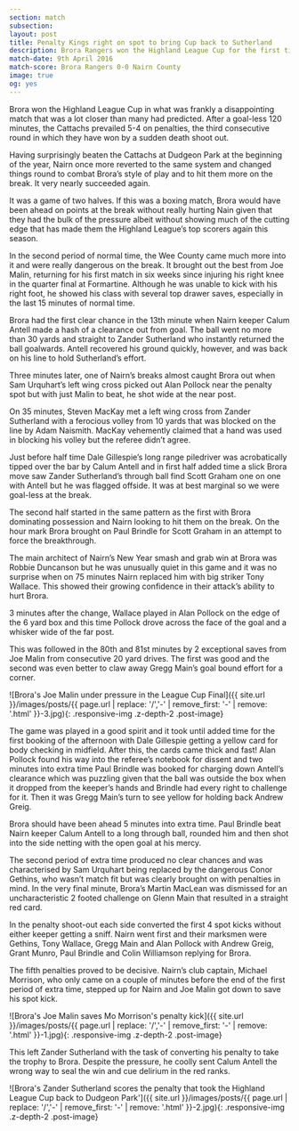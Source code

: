 ```yaml
---
section: match
subsection:
layout: post
title: Penalty Kings right on spot to bring Cup back to Sutherland
description: Brora Rangers won the Highland League Cup for the first time in their history after defeating Nairn County in a penalty shoot out, after a 0-0 scoreline following extra time, at Grant Street Park Inverness. 
match-date: 9th April 2016
match-score: Brora Rangers 0-0 Nairn County
image: true
og: yes
---
```

Brora won the Highland League Cup in what was frankly a disappointing match that was a lot closer than many had predicted. After a goal-less 120 minutes, the Cattachs prevailed 5-4 on penalties, the third consecutive round in which they have won by a sudden death shoot out. 

Having surprisingly beaten the Cattachs at Dudgeon Park at the beginning of the year, Nairn once more reverted to the same system and changed things round to combat Brora’s style of play and to hit them more on the break. It very nearly succeeded again. 

It was a game of two halves. If this was a boxing match, Brora would have been ahead on points at the break without really hurting Nain given that they had the bulk of the pressure albeit without showing much of the cutting edge that has made them the Highland League’s top scorers again this season.

In the second period of normal time, the Wee County came much more into it and were really dangerous on the break. It brought out the best from Joe Malin, returning for his first match in six weeks since injuring his right knee in the quarter final at Formartine. Although he was unable to kick with his right foot, he showed his class with several top drawer saves, especially in the last 15 minutes of normal time. 

Brora had the first clear chance in the 13th minute when Nairn keeper Calum Antell made a hash of a clearance out from goal. The ball went no more than 30 yards and straight to Zander Sutherland who instantly returned the ball goalwards. Antell recovered his ground quickly, however, and was back on his line to hold Sutherland’s effort. 

Three minutes later, one of Nairn’s breaks almost caught Brora out when Sam Urquhart’s left wing cross picked out Alan Pollock near the penalty spot but with just Malin to beat, he shot wide at the near post. 

On 35 minutes, Steven MacKay met a left wing cross from Zander Sutherland with a ferocious volley from 10 yards that was blocked on the line by Adam Naismith. MacKay vehemently claimed that a hand was used in blocking his volley but the referee didn’t agree. 

Just before half time Dale Gillespie’s long range piledriver was acrobatically tipped over the bar by Calum Antell and in first half added time a slick Brora move saw Zander Sutherland’s through ball find Scott Graham one on one with Antell but he was flagged offside. It was at best marginal so we were goal-less at the break.

The second half started in the same pattern as the first with Brora dominating possession and Nairn looking to hit them on the break. On the hour mark Brora brought on Paul Brindle for Scott Graham in an attempt to force the breakthrough.

The main architect of Nairn’s New Year smash and grab win at Brora was Robbie Duncanson but he was unusually quiet in this game and it was no surprise when on 75 minutes Nairn replaced him with big striker Tony Wallace. This showed their growing confidence in their attack’s ability to hurt Brora.

3 minutes after the change, Wallace played in Alan Pollock on the edge of the 6 yard box and this time Pollock drove across the face of the goal and a whisker wide of the far post.

This was followed in the 80th and 81st minutes by 2 exceptional saves from Joe Malin from consecutive 20 yard drives. The first was good and the second was even better to claw away Gregg Main’s goal bound effort for a corner. 

![Brora's Joe Malin under pressure in the League Cup Final]({{ site.url }}/images/posts/{{ page.url | replace: '/','-' | remove_first: '-' | remove: '.html' }}-3.jpg){: .responsive-img .z-depth-2 .post-image}

The game was played in a good spirit and it took until added time for the first booking of the afternoon with Dale Gillespie getting a yellow card for body checking in midfield. After this, the cards came thick and fast!   Alan Pollock found his way into the referee’s notebook for dissent and two minutes into extra time Paul Brindle was booked for charging down Antell’s clearance which was puzzling given that the ball was outside the box when it dropped from the keeper’s hands and Brindle had every right to challenge for it. Then it was Gregg Main’s turn to see yellow for holding back Andrew Greig.

Brora should have been ahead 5 minutes into extra time. Paul Brindle beat Nairn keeper Calum Antell to a long through ball, rounded him and then shot into the side netting with the open goal at his mercy. 

The second period of extra time produced no clear chances and was characterised by Sam Urquhart being replaced by the dangerous Conor Gethins, who wasn’t match fit but was clearly brought on with penalties in mind. In the very final minute, Brora’s Martin MacLean was dismissed for an uncharacteristic 2 footed challenge on Glenn Main that resulted in a straight red card.

In the penalty shoot-out each side converted the first 4 spot kicks without either keeper getting a sniff. Nairn went first and their marksmen were Gethins, Tony Wallace, Gregg Main and Alan Pollock with Andrew Greig, Grant Munro, Paul Brindle and Colin Williamson replying for Brora. 

The fifth penalties proved to be decisive. Nairn’s club captain, Michael Morrison, who only came on a couple of minutes before the end of the first period of extra time, stepped up for Nairn and Joe Malin got down to save his spot kick. 

![Brora's Joe Malin saves Mo Morrison's penalty kick]({{ site.url }}/images/posts/{{ page.url | replace: '/','-' | remove_first: '-' | remove: '.html' }}-1.jpg){: .responsive-img .z-depth-2 .post-image}

This left Zander Sutherland with the task of converting his penalty to take the trophy to Brora. Despite the pressure, he coolly sent Calum Antell the wrong way to seal the win and cue delirium in the red ranks.

![Brora's Zander Sutherland scores the penalty that took the Highland League Cup back to Dudgeon Park']({{ site.url }}/images/posts/{{ page.url | replace: '/','-' | remove_first: '-' | remove: '.html' }}-2.jpg){: .responsive-img .z-depth-2 .post-image}